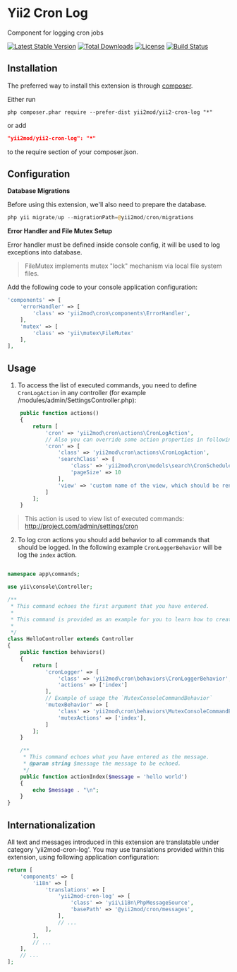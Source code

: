 Yii2 Cron Log
=============
Component for logging cron jobs

[![Latest Stable Version](https://poser.pugx.org/yii2mod/yii2-cron-log/v/stable)](https://packagist.org/packages/yii2mod/yii2-cron-log) [![Total Downloads](https://poser.pugx.org/yii2mod/yii2-cron-log/downloads)](https://packagist.org/packages/yii2mod/yii2-cron-log) [![License](https://poser.pugx.org/yii2mod/yii2-cron-log/license)](https://packagist.org/packages/yii2mod/yii2-cron-log) [![Build Status](https://travis-ci.org/yii2mod/yii2-cron-log.svg?branch=master)](https://travis-ci.org/yii2mod/yii2-cron-log)

Installation
------------

The preferred way to install this extension is through [composer](http://getcomposer.org/download/).

Either run

```
php composer.phar require --prefer-dist yii2mod/yii2-cron-log "*"
```

or add

```json
"yii2mod/yii2-cron-log": "*"
```

to the require section of your composer.json.

Configuration
-----------------------

**Database Migrations**

Before using this extension, we'll also need to prepare the database.
```php
php yii migrate/up --migrationPath=@yii2mod/cron/migrations
```

**Error Handler and File Mutex Setup**

Error handler must be defined inside console config, it will be used to log exceptions into database.

> FileMutex implements mutex "lock" mechanism via local file system files.

Add the following code to your console application configuration:
```php
'components' => [
    'errorHandler' => [
        'class' => 'yii2mod\cron\components\ErrorHandler',
    ],
    'mutex' => [
        'class' => 'yii\mutex\FileMutex'
    ],
],
```

Usage
----------
1) To access the list of executed commands, you need to define `CronLogAction` in any controller (for example /modules/admin/SettingsController.php):

```php
    public function actions()
    {
        return [
            'cron' => 'yii2mod\cron\actions\CronLogAction',
            // Also you can override some action properties in following way:
            'cron' => [
                'class' => 'yii2mod\cron\actions\CronLogAction',
                'searchClass' => [
                    'class' => 'yii2mod\cron\models\search\CronScheduleSearch',
                    'pageSize' => 10
                ],
                'view' => 'custom name of the view, which should be rendered.'
            ]
        ];
    }
```

> This action is used to view list of executed commands: http://project.com/admin/settings/cron


2) To log cron actions you should add behavior to all commands that should be logged. In the following example `CronLoggerBehavior` will be log the `index` action.

```php

namespace app\commands;

use yii\console\Controller;

/**
 * This command echoes the first argument that you have entered.
 *
 * This command is provided as an example for you to learn how to create console commands.
 *
 */
class HelloController extends Controller
{
    public function behaviors()
    {
        return [
            'cronLogger' => [
                'class' => 'yii2mod\cron\behaviors\CronLoggerBehavior',
                'actions' => ['index']
            ],
            // Example of usage the `MutexConsoleCommandBehavior`
            'mutexBehavior' => [
                'class' => 'yii2mod\cron\behaviors\MutexConsoleCommandBehavior',
                'mutexActions' => ['index'],
            ]
        ];
    }

    /**
     * This command echoes what you have entered as the message.
     * @param string $message the message to be echoed.
     */
    public function actionIndex($message = 'hello world')
    {
        echo $message . "\n";
    }
}
```

## Internationalization

All text and messages introduced in this extension are translatable under category 'yii2mod-cron-log'.
You may use translations provided within this extension, using following application configuration:

```php
return [
    'components' => [
        'i18n' => [
            'translations' => [
                'yii2mod-cron-log' => [
                    'class' => 'yii\i18n\PhpMessageSource',
                    'basePath' => '@yii2mod/cron/messages',
                ],
                // ...
            ],
        ],
        // ...
    ],
    // ...
];
```
